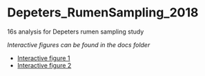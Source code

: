 # Depeters_RumenSampling_2018
16s analysis for Depeters rumen sampling study

*Interactive figures can be found in the docs folder*  
- [Interactive figure 1](https://jvhagey.github.io/Depeters_RumenSampling_2018/Minor_phyla_plotly.html)
- [Interactive figure 2](https://jvhagey.github.io/Depeters_RumenSampling_2018/DPCoA.html)


